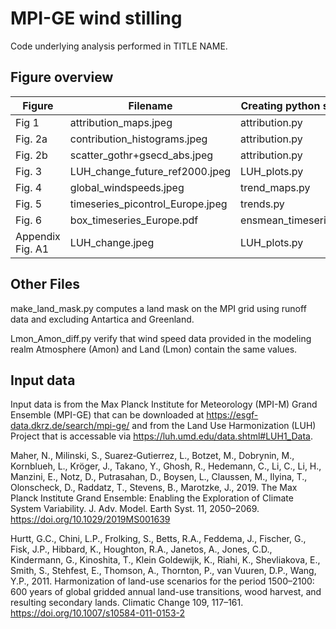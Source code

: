 # MPI-GE wind stilling

Code underlying analysis performed in TITLE NAME.


## Figure overview

| Figure | Filename | Creating python script |
|---|---|---|
Fig 1 | attribution_maps.jpeg | attribution.py
Fig. 2a | contribution_histograms.jpeg | attribution.py
Fig. 2b | scatter_gothr+gsecd_abs.jpeg | attribution.py
Fig. 3 | LUH_change_future_ref2000.jpeg | LUH_plots.py
Fig. 4 | global_windspeeds.jpeg | trend_maps.py
Fig. 5 | timeseries_picontrol_Europe.jpeg | trends.py
Fig. 6 | box_timeseries_Europe.pdf | ensmean_timeseries.py
Appendix Fig. A1|  LUH_change.jpeg | LUH_plots.py

## Other Files

make_land_mask.py computes a land mask on the MPI grid using runoff data and excluding Antartica and Greenland. 

Lmon_Amon_diff.py verify that wind speed data provided in the modeling realm Atmosphere (Amon) and Land (Lmon) contain the same values. 

## Input data

Input data is from the Max Planck Institute for Meteorology (MPI-M) Grand Ensemble (MPI-GE) that can be downloaded at https://esgf-data.dkrz.de/search/mpi-ge/ and from the Land Use Harmonization (LUH) Project that is accessable via https://luh.umd.edu/data.shtml#LUH1_Data.

Maher, N., Milinski, S., Suarez‐Gutierrez, L., Botzet, M., Dobrynin, M., Kornblueh, L., Kröger, J., Takano, Y., Ghosh, R., Hedemann, C., Li, C., Li, H., Manzini, E., Notz, D., Putrasahan, D., Boysen, L., Claussen, M., Ilyina, T., Olonscheck, D., Raddatz, T., Stevens, B., Marotzke, J., 2019. The Max Planck Institute Grand Ensemble: Enabling the Exploration of Climate System Variability. J. Adv. Model. Earth Syst. 11, 2050–2069. https://doi.org/10.1029/2019MS001639

Hurtt, G.C., Chini, L.P., Frolking, S., Betts, R.A., Feddema, J., Fischer, G., Fisk, J.P., Hibbard, K., Houghton, R.A., Janetos, A., Jones, C.D., Kindermann, G., Kinoshita, T., Klein Goldewijk, K., Riahi, K., Shevliakova, E., Smith, S., Stehfest, E., Thomson, A., Thornton, P., van Vuuren, D.P., Wang, Y.P., 2011. Harmonization of land-use scenarios for the period 1500–2100: 600 years of global gridded annual land-use transitions, wood harvest, and resulting secondary lands. Climatic Change 109, 117–161. https://doi.org/10.1007/s10584-011-0153-2
